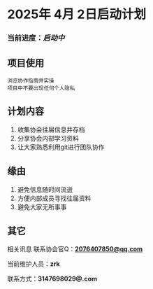 # 2025年 4月 2日启动计划   

### 当前进度：***启动中***

## 项目使用
    浏览协作指南并实操
    项目中不要出现任何个人隐私

## 计划内容
1. 收集协会往届信息并存档
2. 分享协会内部学习资料
3. 让大家熟悉利用git进行团队协作


## 缘由
1. 避免信息随时间流逝
2. 方便内部成员寻找往届资料
3. 避免大家无所事事

## 其它
相关讯息
联系协会官Q：**2076407850@qq.com**

当前维护人员：**zrk**

联系方式：**3147698029@.com**
